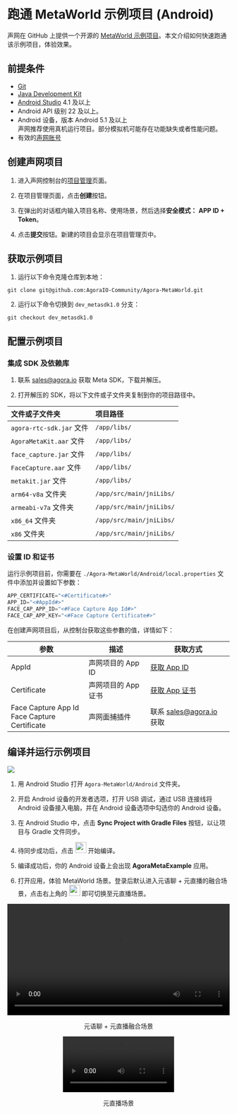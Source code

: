 # 跑通 MetaWorld 示例项目 (Android)

声网在 GitHub 上提供一个开源的 [MetaWorld 示例项目](https://github.com/AgoraIO-Community/Agora-MetaWorld/tree/dev_metasdk1.0)。本文介绍如何快速跑通该示例项目，体验效果。

## 前提条件

- [Git](https://git-scm.com/downloads)
- [Java Development Kit](https://www.oracle.com/java/technologies/javase-downloads.html)
- [Android Studio](https://developer.android.com/studio/) 4.1 及以上
- Android API 级别 22 及以上。
- Android 设备，版本 Android 5.1 及以上
    <div class="alert note">声网推荐使用真机运行项目。部分模拟机可能存在功能缺失或者性能问题。</div>
- 有效的[声网账号](https://docportal.shengwang.cn/cn/Agora%20Platform/get_appid_token?platform=All%20Platforms#%E5%88%9B%E5%BB%BA%E5%A3%B0%E7%BD%91%E8%B4%A6%E5%8F%B7)

## 创建声网项目

1. 进入声网控制台的[项目管理](https://console.agora.io/projects)页面。

2. 在项目管理页面，点击**创建**按钮。

3. 在弹出的对话框内输入项目名称、使用场景，然后选择**安全模式：** **APP ID + Token**。

4. 点击**提交**按钮。新建的项目会显示在项目管理页中。

## 获取示例项目

1. 运行以下命令克隆仓库到本地：

```shell
git clone git@github.com:AgoraIO-Community/Agora-MetaWorld.git
```

2. 运行以下命令切换到 `dev_metasdk1.0` 分支：

```shell
git checkout dev_metasdk1.0
```

## 配置示例项目

### 集成 SDK 及依赖库

1. 联系 [sales@agora.io](mailto:sales@agora.io) 获取 Meta SDK，下载并解压。

2. 打开解压的 SDK，将以下文件或子文件夹复制到你的项目路径中。

| 文件或子文件夹             | 项目路径     |
|:-------------------------|:-----------|
| `agora-rtc-sdk.jar` 文件	| `/app/libs/` |
| `AgoraMetaKit.aar` 文件 	| `/app/libs/` |
| `face_capture.jar` 文件   | `/app/libs/` |
| `FaceCapture.aar` 文件    | `/app/libs/` |
| `metakit.jar` 文件        | `/app/libs/` |
| `arm64-v8a` 文件夹      	| `/app/src/main/jniLibs/` |
| `armeabi-v7a` 文件夹	    | `/app/src/main/jniLibs/` |
| `x86_64` 文件夹           | `/app/src/main/jniLibs/` |
| `x86` 文件夹	            | `/app/src/main/jniLibs/` |

### 设置 ID 和证书

运行示例项目前，你需要在 `./Agora-MetaWorld/Android/local.properties` 文件中添加并设置如下参数：

```java
APP_CERTIFICATE="<#Certificate#>"
APP_ID="<#AppId#>"
FACE_CAP_APP_ID="<#Face Capture App Id#>"
FACE_CAP_APP_KEY="<#Face Capture Certificate#>"
```

在创建声网项目后，从控制台获取这些参數的值，详情如下：

| 参数  |  描述  | 获取方式 |
| ---- | ------ | ------ |
| AppId    | 声网项目的 App ID     | [获取 App ID](https://docportal.shengwang.cn/cn/Agora%20Platform/get_appid_token?platform=All%20Platforms#获取-app-id)  |
| Certificate | 声网项目的 App 证书 | [获取 App 证书](https://docportal.shengwang.cn/cn/Agora%20Platform/get_appid_token?platform=All%20Platforms#获取-app-证书)   |
| Face Capture App Id<br>Face Capture Certificate | 声网面捕插件 | 联系 [sales@agora.io](mailto:sales@agora.io) 获取 |

## 编译并运行示例项目

![](https://web-cdn.agora.io/docs-files/1687670439946)

1. 用 Android Studio 打开 `Agora-MetaWorld/Android` 文件夹。

2. 开启 Android 设备的开发者选项，打开 USB 调试，通过 USB 连接线将 Android 设备接入电脑，并在 Android 设备选项中勾选你的 Android 设备。

3. 在 Android Studio 中，点击 **Sync Project with Gradle Files** 按钮，以让项目与 Gradle 文件同步。

4. 待同步成功后，点击 <img src="https://web-cdn.agora.io/docs-files/1687670569781" width="25"/> 开始编译。

5. 编译成功后，你的 Android 设备上会出现 **AgoraMetaExample** 应用。

6. 打开应用，体验 MetaWorld 场景。登录后默认进入元语聊 + 元直播的融合场景，点击右上角的 <img src="https://web-cdn.agora.io/docs-files/1687670859690" width="25"/> 即可切换至元直播场景。

<video src="https://web-cdn.agora.io/docs-files/1686906669607"  controls width = 100% height = auto></video>
<p style="text-align: center;">元语聊 + 元直播融合场景</p>

<style>
.video-container {
  display: flex;
  justify-content: center;
}
</style>

<div class="video-container">
  <video src="https://web-cdn.agora.io/docs-files/1686906622677" controls width="50%" height="auto"></video>
</div>
<p style="text-align: center;">元直播场景</p>
